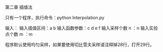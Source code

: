 第二章 插值法

只有一个程序，执行命令：python Interpolation.py

输入：
输入插值区间：a b
输入函数参数：c d e f
输入采样个数 n ：n
输入实验点个数 m ：m

程序默认使用均匀采样，如果要使用切比雪夫采样请注释掉28行，打开29行。